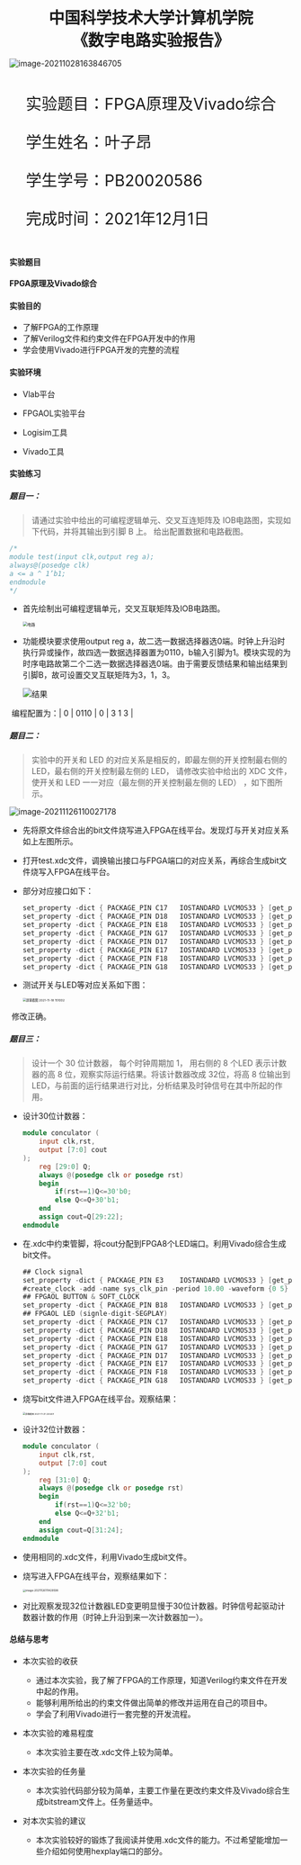   

<div style="text-align:center;font-size:2em;font-weight:bold">中国科学技术大学计算机学院</div>


<div style="text-align:center;font-size:2em;font-weight:bold">《数字电路实验报告》</div>







![image-20211028163846705](C:\Users\wh030917\AppData\Roaming\Typora\typora-user-images\image-20211028163846705.png)







<div style="display: flex;flex-direction: column;align-items: center;font-size:2em">
<div>
<p>实验题目：FPGA原理及Vivado综合 </p>
<p>学生姓名：叶子昂</p>
<p>学生学号：PB20020586</p>
<p>完成时间：2021年12月1日</p>
</div>
</div>






<div style="page-break-after:always"></div>

#### 实验题目

**FPGA原理及Vivado综合**

#### 实验目的

* 了解FPGA的工作原理
* 了解Verilog文件和约束文件在FPGA开发中的作用
* 学会使用Vivado进行FPGA开发的完整的流程

#### 实验环境

* Vlab平台

* FPGAOL实验平台

* Logisim工具

* Vivado工具

####   实验练习

##### 题目一：

> 请通过实验中给出的可编程逻辑单元、交叉互连矩阵及 IOB电路图，实现如下代码，并将其输出到引脚 B 上。 给出配置数据和电路截图。  

```verilog
/*
module test(input clk,output reg a);
always@(posedge clk)
a <= a ^ 1’b1;
endmodule
*/
```

* 首先绘制出可编程逻辑单元，交叉互联矩阵及IOB电路图。

  <img src="D:\wh030917\Documents\GitHub\magic\a魔术作业\lab6\电路.png" alt="电路" style="zoom:50%;" />

* 功能模块要求使用output reg a，故二选一数据选择器选0端。时钟上升沿时执行异或操作，故四选一数据选择器置为0110，b输入引脚为1。模块实现的为时序电路故第二个二选一数据选择器选0端。由于需要反馈结果和输出结果到引脚B，故可设置交叉互联矩阵为3，1，3。

  ![结果](D:\wh030917\Documents\GitHub\magic\a魔术作业\lab6\结果.png)

​	编程配置为：| 0 | 0110 | 0 | 3 1 3 |

##### 题目二：

> 实验中的开关和 LED 的对应关系是相反的，即最左侧的开关控制最右侧的 LED，最右侧的开关控制最左侧的 LED， 请修改实验中给出的 XDC 文件， 使开关和 LED 一一对应（最左侧的开关控制最左侧的 LED） ，如下图所示。  

![image-20211126110027178](C:\Users\wh030917\AppData\Roaming\Typora\typora-user-images\image-20211126110027178.png)

* 先将原文件综合出的bit文件烧写进入FPGA在线平台。发现灯与开关对应关系如上左图所示。

* 打开test.xdc文件，调换输出接口与FPGA端口的对应关系，再综合生成bit文件烧写入FPGA在线平台。

* 部分对应接口如下：

  ```verilog
  set_property -dict { PACKAGE_PIN C17   IOSTANDARD LVCMOS33 } [get_ports { led[7] }];
  set_property -dict { PACKAGE_PIN D18   IOSTANDARD LVCMOS33 } [get_ports { led[6] }];
  set_property -dict { PACKAGE_PIN E18   IOSTANDARD LVCMOS33 } [get_ports { led[5] }];
  set_property -dict { PACKAGE_PIN G17   IOSTANDARD LVCMOS33 } [get_ports { led[4] }];
  set_property -dict { PACKAGE_PIN D17   IOSTANDARD LVCMOS33 } [get_ports { led[3] }];
  set_property -dict { PACKAGE_PIN E17   IOSTANDARD LVCMOS33 } [get_ports { led[2] }];
  set_property -dict { PACKAGE_PIN F18   IOSTANDARD LVCMOS33 } [get_ports { led[1] }];
  set_property -dict { PACKAGE_PIN G18   IOSTANDARD LVCMOS33 } [get_ports { led[0] }];
  ```

  

* 测试开关与LED等对应关系如下图：

  <img src="D:\wh030917\Documents\GitHub\magic\a魔术作业\lab6\屏幕截图 2021-11-18 151002.png" alt="屏幕截图 2021-11-18 151002" style="zoom:38%;" />

​	修改正确。

##### 题目三：

> 设计一个 30 位计数器， 每个时钟周期加 1， 用右侧的 8 个LED 表示计数器的高 8 位，观察实际运行结果。将该计数器改成 32位，将高 8 位输出到 LED，与前面的运行结果进行对比，分析结果及时钟信号在其中所起的作用。  

* 设计30位计数器：

  ```verilog
  module conculator (
      input clk,rst,
      output [7:0] cout
  );
      reg [29:0] Q;
      always @(posedge clk or posedge rst)
      begin
          if(rst==1)Q<=30'b0;
          else Q<=Q+30'b1;
      end
      assign cout=Q[29:22];
  endmodule
  ```
  
* 在.xdc中约束管脚，将cout分配到FPGA8个LED端口。利用Vivado综合生成bit文件。

  ```verilog
  ## Clock signal
  set_property -dict { PACKAGE_PIN E3    IOSTANDARD LVCMOS33 } [get_ports { clk }]; #IO_L12P_T1_MRCC_35 Sch=clk100mhz
  #create_clock -add -name sys_clk_pin -period 10.00 -waveform {0 5} [get_ports {CLK100MHZ}];
  ## FPGAOL BUTTON & SOFT_CLOCK
  set_property -dict { PACKAGE_PIN B18   IOSTANDARD LVCMOS33 } [get_ports { rst }];
  ## FPGAOL LED (signle-digit-SEGPLAY)
  set_property -dict { PACKAGE_PIN C17   IOSTANDARD LVCMOS33 } [get_ports { cout[0] }];
  set_property -dict { PACKAGE_PIN D18   IOSTANDARD LVCMOS33 } [get_ports { cout[1] }];
  set_property -dict { PACKAGE_PIN E18   IOSTANDARD LVCMOS33 } [get_ports { cout[2] }];
  set_property -dict { PACKAGE_PIN G17   IOSTANDARD LVCMOS33 } [get_ports { cout[3] }];
  set_property -dict { PACKAGE_PIN D17   IOSTANDARD LVCMOS33 } [get_ports { cout[4] }];
  set_property -dict { PACKAGE_PIN E17   IOSTANDARD LVCMOS33 } [get_ports { cout[5] }];
  set_property -dict { PACKAGE_PIN F18   IOSTANDARD LVCMOS33 } [get_ports { cout[6] }];
  set_property -dict { PACKAGE_PIN G18   IOSTANDARD LVCMOS33 } [get_ports { cout[7] }];
  ```

  

* 烧写bit文件进入FPGA在线平台。观察结果：

  <img src="D:\wh030917\Documents\GitHub\magic\a魔术作业\lab6\屏幕截图 2021-11-21 220401.png" alt="屏幕截图 2021-11-21 220401" style="zoom:28%;" />

* 设计32位计数器：

  ```verilog
  module conculator (
      input clk,rst,
      output [7:0] cout
  );
      reg [31:0] Q;
      always @(posedge clk or posedge rst)
      begin
          if(rst==1)Q<=32'b0;
          else Q<=Q+32'b1;
      end
      assign cout=Q[31:24];
  endmodule
  ```
  
* 使用相同的.xdc文件，利用Vivado生成bit文件。

* 烧写进入FPGA在线平台，观察结果如下：

  <img src="C:\Users\wh030917\AppData\Roaming\Typora\typora-user-images\image-20211126111429598.png" alt="image-20211126111429598" style="zoom:33%;" />

* 对比观察发现32位计数器LED变更明显慢于30位计数器。时钟信号起驱动计数器计数的作用（时钟上升沿到来一次计数器加一）。

#### 总结与思考
* 本次实验的收获
  * 通过本次实验，我了解了FPGA的工作原理，知道Verilog约束文件在开发中起的作用。
  * 能够利用所给出的约束文件做出简单的修改并运用在自己的项目中。
  * 学会了利用Vivado进行一套完整的开发流程。
* 本次实验的难易程度
  * 本次实验主要在改.xdc文件上较为简单。
* 本次实验的任务量
  *  本次实验代码部分较为简单，主要工作量在更改约束文件及Vivado综合生成bitstream文件上。任务量适中。

* 对本次实验的建议
  * 本次实验较好的锻炼了我阅读并使用.xdc文件的能力。不过希望能增加一些介绍如何使用hexplay端口的部分。